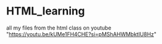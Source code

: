 # HTML_learning
all my files from the html class on youtube "https://youtu.be/kUMe1FH4CHE?si=pMShAHWMbktIU8Hz"
